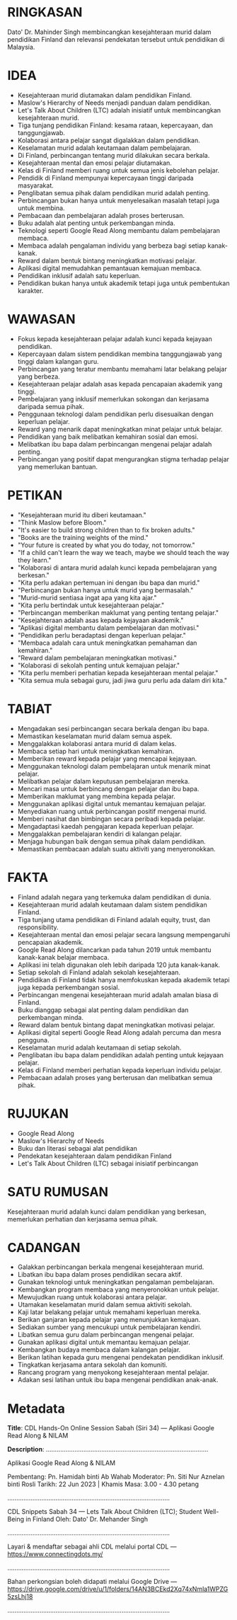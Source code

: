# RINGKASAN
Dato' Dr. Mahinder Singh membincangkan kesejahteraan murid dalam pendidikan Finland dan relevansi pendekatan tersebut untuk pendidikan di Malaysia.

# IDEA
- Kesejahteraan murid diutamakan dalam pendidikan Finland.
- Maslow's Hierarchy of Needs menjadi panduan dalam pendidikan.
- Let's Talk About Children (LTC) adalah inisiatif untuk membincangkan kesejahteraan murid.
- Tiga tunjang pendidikan Finland: kesama rataan, kepercayaan, dan tanggungjawab.
- Kolaborasi antara pelajar sangat digalakkan dalam pendidikan.
- Keselamatan murid adalah keutamaan dalam pembelajaran.
- Di Finland, perbincangan tentang murid dilakukan secara berkala.
- Kesejahteraan mental dan emosi pelajar diutamakan.
- Kelas di Finland memberi ruang untuk semua jenis kebolehan pelajar.
- Pendidik di Finland mempunyai kepercayaan tinggi daripada masyarakat.
- Penglibatan semua pihak dalam pendidikan murid adalah penting.
- Perbincangan bukan hanya untuk menyelesaikan masalah tetapi juga untuk membina.
- Pembacaan dan pembelajaran adalah proses berterusan.
- Buku adalah alat penting untuk perkembangan minda.
- Teknologi seperti Google Read Along membantu dalam pembelajaran membaca.
- Membaca adalah pengalaman individu yang berbeza bagi setiap kanak-kanak.
- Reward dalam bentuk bintang meningkatkan motivasi pelajar.
- Aplikasi digital memudahkan pemantauan kemajuan membaca.
- Pendidikan inklusif adalah satu keperluan.
- Pendidikan bukan hanya untuk akademik tetapi juga untuk pembentukan karakter.

# WAWASAN
- Fokus kepada kesejahteraan pelajar adalah kunci kepada kejayaan pendidikan.
- Kepercayaan dalam sistem pendidikan membina tanggungjawab yang tinggi dalam kalangan guru.
- Perbincangan yang teratur membantu memahami latar belakang pelajar yang berbeza.
- Kesejahteraan pelajar adalah asas kepada pencapaian akademik yang tinggi.
- Pembelajaran yang inklusif memerlukan sokongan dan kerjasama daripada semua pihak.
- Penggunaan teknologi dalam pendidikan perlu disesuaikan dengan keperluan pelajar.
- Reward yang menarik dapat meningkatkan minat pelajar untuk belajar.
- Pendidikan yang baik melibatkan kemahiran sosial dan emosi.
- Melibatkan ibu bapa dalam perbincangan mengenai pelajar adalah penting.
- Perbincangan yang positif dapat mengurangkan stigma terhadap pelajar yang memerlukan bantuan.

# PETIKAN
- "Kesejahteraan murid itu diberi keutamaan."
- "Think Maslow before Bloom."
- "It's easier to build strong children than to fix broken adults."
- "Books are the training weights of the mind."
- "Your future is created by what you do today, not tomorrow."
- "If a child can't learn the way we teach, maybe we should teach the way they learn."
- "Kolaborasi di antara murid adalah kunci kepada pembelajaran yang berkesan."
- "Kita perlu adakan pertemuan ini dengan ibu bapa dan murid."
- "Perbincangan bukan hanya untuk murid yang bermasalah."
- "Murid-murid sentiasa ingat apa yang kita ajar."
- "Kita perlu bertindak untuk kesejahteraan pelajar."
- "Perbincangan memberikan maklumat yang penting tentang pelajar."
- "Kesejahteraan adalah asas kepada kejayaan akademik."
- "Aplikasi digital membantu dalam pembelajaran dan motivasi."
- "Pendidikan perlu beradaptasi dengan keperluan pelajar."
- "Membaca adalah cara untuk meningkatkan pemahaman dan kemahiran."
- "Reward dalam pembelajaran meningkatkan motivasi."
- "Kolaborasi di sekolah penting untuk kemajuan pelajar."
- "Kita perlu memberi perhatian kepada kesejahteraan mental pelajar."
- "Kita semua mula sebagai guru, jadi jiwa guru perlu ada dalam diri kita."

# TABIAT
- Mengadakan sesi perbincangan secara berkala dengan ibu bapa.
- Memastikan keselamatan murid dalam semua aspek.
- Menggalakkan kolaborasi antara murid di dalam kelas.
- Membaca setiap hari untuk meningkatkan kemahiran.
- Memberikan reward kepada pelajar yang mencapai kejayaan.
- Menggunakan teknologi dalam pembelajaran untuk menarik minat pelajar.
- Melibatkan pelajar dalam keputusan pembelajaran mereka.
- Mencari masa untuk berbincang dengan pelajar dan ibu bapa.
- Memberikan maklumat yang membina kepada pelajar.
- Menggunakan aplikasi digital untuk memantau kemajuan pelajar.
- Menyediakan ruang untuk perbincangan positif mengenai murid.
- Memberi nasihat dan bimbingan secara peribadi kepada pelajar.
- Mengadaptasi kaedah pengajaran kepada keperluan pelajar.
- Menggalakkan pembelajaran kendiri di kalangan pelajar.
- Menjaga hubungan baik dengan semua pihak dalam pendidikan.
- Memastikan pembacaan adalah suatu aktiviti yang menyeronokkan.

# FAKTA
- Finland adalah negara yang terkemuka dalam pendidikan di dunia.
- Kesejahteraan murid adalah keutamaan dalam sistem pendidikan Finland.
- Tiga tunjang utama pendidikan di Finland adalah equity, trust, dan responsibility.
- Kesejahteraan mental dan emosi pelajar secara langsung mempengaruhi pencapaian akademik.
- Google Read Along dilancarkan pada tahun 2019 untuk membantu kanak-kanak belajar membaca.
- Aplikasi ini telah digunakan oleh lebih daripada 120 juta kanak-kanak.
- Setiap sekolah di Finland adalah sekolah kesejahteraan.
- Pendidikan di Finland tidak hanya memfokuskan kepada akademik tetapi juga kepada perkembangan sosial.
- Perbincangan mengenai kesejahteraan murid adalah amalan biasa di Finland.
- Buku dianggap sebagai alat penting dalam pendidikan dan perkembangan minda.
- Reward dalam bentuk bintang dapat meningkatkan motivasi pelajar.
- Aplikasi digital seperti Google Read Along adalah percuma dan mesra pengguna.
- Keselamatan murid adalah keutamaan di setiap sekolah.
- Penglibatan ibu bapa dalam pendidikan adalah penting untuk kejayaan pelajar.
- Kelas di Finland memberi perhatian kepada keperluan individu pelajar.
- Pembacaan adalah proses yang berterusan dan melibatkan semua pihak.

# RUJUKAN
- Google Read Along
- Maslow's Hierarchy of Needs
- Buku dan literasi sebagai alat pendidikan
- Pendekatan kesejahteraan dalam pendidikan Finland
- Let's Talk About Children (LTC) sebagai inisiatif perbincangan

# SATU RUMUSAN
Kesejahteraan murid adalah kunci dalam pendidikan yang berkesan, memerlukan perhatian dan kerjasama semua pihak.

# CADANGAN
- Galakkan perbincangan berkala mengenai kesejahteraan murid.
- Libatkan ibu bapa dalam proses pendidikan secara aktif.
- Gunakan teknologi untuk meningkatkan pengalaman pembelajaran.
- Kembangkan program membaca yang menyeronokkan untuk pelajar.
- Mewujudkan ruang untuk kolaborasi antara pelajar.
- Utamakan keselamatan murid dalam semua aktiviti sekolah.
- Kaji latar belakang pelajar untuk memahami keperluan mereka.
- Berikan ganjaran kepada pelajar yang menunjukkan kemajuan.
- Sediakan sumber yang mencukupi untuk pembelajaran kendiri.
- Libatkan semua guru dalam perbincangan mengenai pelajar.
- Gunakan aplikasi digital untuk memantau kemajuan pelajar.
- Kembangkan budaya membaca dalam kalangan pelajar.
- Berikan latihan kepada guru mengenai pendekatan pendidikan inklusif.
- Tingkatkan kerjasama antara sekolah dan komuniti.
- Rancang program yang menyokong kesejahteraan mental pelajar.
- Adakan sesi latihan untuk ibu bapa mengenai pendidikan anak-anak.

# Metadata
**Title**: CDL Hands-On Online Session Sabah (Siri 34) — Aplikasi Google Read Along & NILAM

**Description**: ...........................................................................................

Aplikasi Google Read Along & NILAM 

Pembentang: Pn. Hamidah binti Ab Wahab
Moderator: Pn. Siti Nur Aznelan binti Rosli
Tarikh: 22 Jun 2023   |   Khamis
Masa: 3.00 - 4.30 petang

...........................................................................................

CDL Snippets Sabah 34 — Lets Talk About Children (LTC); Student Well-Being in Finland
Oleh: Dato' Dr. Mehander Singh

...........................................................................................

Layari & mendaftar sebagai ahli CDL melalui portal CDL — https://www.connectingdots.my/

...........................................................................................

Bahan perkongsian boleh didapati melalui Google Drive — https://drive.google.com/drive/u/1/folders/14AN3BCEkd2Xq74xNmla1WPZG5zsLhj18

...........................................................................................